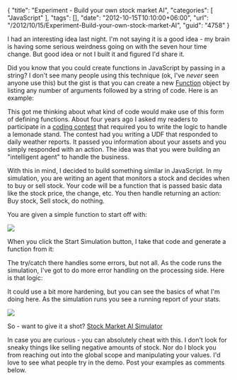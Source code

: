 {
	"title": "Experiment - Build your own stock market AI",
	"categories": [
		"JavaScript"
	],
	"tags": [],
	"date": "2012-10-15T10:10:00+06:00",
	"url": "/2012/10/15/Experiment-Build-your-own-stock-market-AI",
	"guid": "4758"
}

I had an interesting idea last night. I'm not saying it is a good idea - my brain is having some serious weirdness going on with the seven hour time change. But good idea or not I built it and figured I'd share it.

Did you know that you could create functions in JavaScript by passing in a string? I don't see many people using this technique (ok, I've <i>never</i> seen anyone use this) but the gist is that you can create a new <a href="https://developer.mozilla.org/en-US/docs/JavaScript/Reference/Global_Objects/Function">Function</a> object by listing any number of arguments followed by a string of code. Here is an example:
<!--more-->
<script src="https://gist.github.com/3892357.js?file=gistfile1.js"></script>

This got me thinking about what kind of code would make use of this form of defining functions. About four years ago I asked my readers to participate in a <a href="https://www.raymondcamden.com/2008/07/07/Friday-Puzzler-a-bit-early">coding contest</a> that required you to write the logic to handle a lemonade stand. The contest had you writing a UDF that responded to daily weather reports. It passed you information about your assets and you simply responded with an action. The idea was that you were building an "intelligent agent" to handle the business.

With this in mind, I decided to build something similar in JavaScript. In my simulation, you are writing an agent that monitors a stock and decides when to buy or sell stock. Your code will be a function that is passed basic data like the stock price, the change, etc. You then handle returning an action: Buy stock, Sell stock, do nothing.

You are given a simple function to start off with:

<img src="https://static.raymondcamden.com/images/screenshot32.png" />

When you click the Start Simulation button, I take that code and generate a function from it:

<script src="https://gist.github.com/3892392.js?file=gistfile1.js"></script>

The try/catch there handles some errors, but not all. As the code runs the simulation, I've got to do more error handling on the processing side. Here is that logic:

<script src="https://gist.github.com/3892395.js?file=gistfile1.js"></script>

It could use a bit more hardening, but you can see the basics of what I'm doing here. As the simulation runs you see a running report of your stats.

<img src="https://static.raymondcamden.com/images/screenshot33.png" />

So - want to give it a shot? <a href="https://static.raymondcamden.com/demos/2012/oct/15/test1.html">Stock Market AI Simulator</a>

In case you are curious - you can absolutely cheat with this. I don't look for sneaky things like selling negative amounts of stock. Nor do I block you from reaching out into the global scope and manipulating your values. I'd love to see what people try in the demo. Post your examples as comments below.